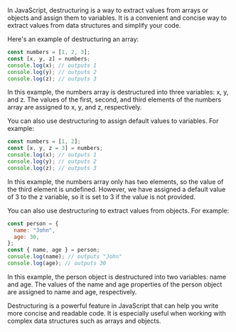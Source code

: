 In JavaScript, destructuring is a way to extract values from arrays or objects and assign them to variables. It is a convenient and concise way to extract values from data structures and simplify your code.

Here's an example of destructuring an array:

```js
const numbers = [1, 2, 3];
const [x, y, z] = numbers;
console.log(x); // outputs 1
console.log(y); // outputs 2
console.log(z); // outputs 3
```

In this example, the numbers array is destructured into three variables: x, y, and z. The values of the first, second, and third elements of the numbers array are assigned to x, y, and z, respectively.

You can also use destructuring to assign default values to variables. For example:

```js
const numbers = [1, 2];
const [x, y, z = 3] = numbers;
console.log(x); // outputs 1
console.log(y); // outputs 2
console.log(z); // outputs 3
```

In this example, the numbers array only has two elements, so the value of the third element is undefined. However, we have assigned a default value of 3 to the z variable, so it is set to 3 if the value is not provided.

You can also use destructuring to extract values from objects. For example:

```js
const person = {
  name: "John",
  age: 30,
};
const { name, age } = person;
console.log(name); // outputs "John"
console.log(age); // outputs 30
```

In this example, the person object is destructured into two variables: name and age. The values of the name and age properties of the person object are assigned to name and age, respectively.

Destructuring is a powerful feature in JavaScript that can help you write more concise and readable code. It is especially useful when working with complex data structures such as arrays and objects.

